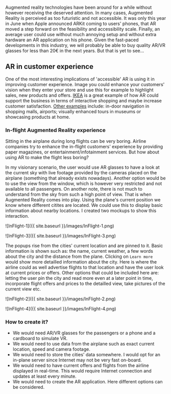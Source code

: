 Augmented reality technologies have been around for a while without however receiving the deserved attention. 
In many cases, Augmented Reality is perceived as too futuristic and not accessible. It was only
this year in June when Apple announced ARKit coming to users' phones, that AR moved a step forward on the feasibility 
and accessibility scale. Finally, an average user could use without much annoying setup and without extra hardware 
an AR application on his phone. Given the fast-paced developments in this industry, we will probably be able to buy quality 
AR/VR glasses for less than 20€ in the next years. But that is yet to see...

## AR in customer experience
One of the most interesting implications of 'accessible' AR is using it in improving customer experience. 
Image you could enhance your customers' vision when they enter your store and use this for example to highlight sales, new 
products and offers. [IKEA](https://www.gizmodo.com.au/2017/09/ikeas-new-augmented-reality-app-means-youre-never-not-at-ikea/)
is a great example of how AR could support the business in terms of interactive shopping and maybe increase customer satisfaction.
[Other examples](https://haptic.al/investment-giant-is-testing-virtual-reality-for-customer-service-training-bc95d20a96a6) 
include: in-door navigation in shopping malls, airports; visually enhanced tours in museums or showcasing products at home.
 
 
### In-flight Augmented Reality experience

Sitting in the airplane during long flights can be very boring. Airline companies try to enhance the in-flight customers' experience
 by providing paper magazines, or entertainment/infotainment services. But how about using AR to make the flight less boring? 
 
 In my  visionary scenario, the user would use AR glasses to have a look at the current sky with live footage provided by the 
 cameras placed on the airplane (something that already exists nowadays). Another option would be to use the view from the window,
 which is however very restricted and not available to all passengers. On another note, there is not much to understand from the sky
 from such a high point of view. That is when Augmented Reality comes into play. Using the plane's current position we know where different 
 citites are located. We could use this to display basic information about nearby locations. I created two mockups to show this
 interaction.

 ![InFlight-1]({{ site.baseurl }}/images/InFlight-1.png)
 
 ![InFlight-3]({{ site.baseurl }}/images/InFlight-3.png)
 
 The popups rise from the cities' current location and are pinned to it. Basic information is shown such as: the name, current weather,
 a few words about the city and the distance from the plane. Clicking on `Learn more` would show more detailled information about the city.
 Here is where the airline could as well advertise flights to that location and have the user look at current prices or offers.
 Other options that could be included here are: letting the user pin the city and read more even at a later point in time, 
 incorporate flight offers and prices to the detailled view, take pictures of the current view etc.
 
 ![InFlight-2]({{ site.baseurl }}/images/InFlight-2.png)
 
 ![InFlight-4]({{ site.baseurl }}/images/InFlight-4.png)
 
 
 
###  How to create it?
 
* We would need AR/VR glasses for the passengers or a phone and a cardboard to simulate VR.
* We would need to use data from the airplane such as exact current location, speed and camera footage.
* We would need to store the cities' data somewhere. I would opt for an in-plane server since Internet may not be very fast on-board.
* We would need to have current offers and flights from the airline displayed in real-time. This would require Internet connection
and updates at least every minute. 
* We would need to create the AR application. Here different options can be considered. 




